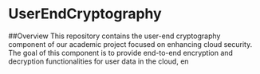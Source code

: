 # UserEndCryptography  
##Overview
    This repository contains the user-end cryptography component of our academic project focused on enhancing cloud security. The goal of this component is to provide end-to-end encryption and decryption functionalities for user data in the cloud, en
